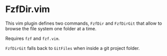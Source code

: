 # FzfDir.vim

This vim plugin defines two commands, `FzfDir` and `FzfDirGit` that allow to browse the file system one folder at a time.

Requires `fzf` and `fzf.vim`.

`FzfDirGit` falls back to `GitFiles` when inside a git project folder.
